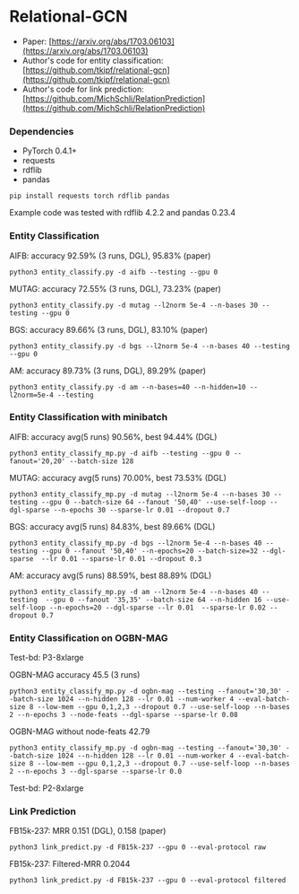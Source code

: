 # Relational-GCN

* Paper: [https://arxiv.org/abs/1703.06103](https://arxiv.org/abs/1703.06103)
* Author's code for entity classification: [https://github.com/tkipf/relational-gcn](https://github.com/tkipf/relational-gcn)
* Author's code for link prediction: [https://github.com/MichSchli/RelationPrediction](https://github.com/MichSchli/RelationPrediction)

### Dependencies
* PyTorch 0.4.1+
* requests
* rdflib
* pandas

```
pip install requests torch rdflib pandas
```

Example code was tested with rdflib 4.2.2 and pandas 0.23.4

### Entity Classification
AIFB: accuracy 92.59% (3 runs, DGL), 95.83% (paper)
```
python3 entity_classify.py -d aifb --testing --gpu 0
```

MUTAG: accuracy 72.55% (3 runs, DGL), 73.23% (paper)
```
python3 entity_classify.py -d mutag --l2norm 5e-4 --n-bases 30 --testing --gpu 0
```

BGS: accuracy 89.66% (3 runs, DGL), 83.10% (paper)
```
python3 entity_classify.py -d bgs --l2norm 5e-4 --n-bases 40 --testing --gpu 0
```

AM: accuracy 89.73% (3 runs, DGL), 89.29% (paper)
```
python3 entity_classify.py -d am --n-bases=40 --n-hidden=10 --l2norm=5e-4 --testing
```

### Entity Classification with minibatch
AIFB: accuracy avg(5 runs) 90.56%, best 94.44% (DGL)
```
python3 entity_classify_mp.py -d aifb --testing --gpu 0 --fanout='20,20' --batch-size 128
```

MUTAG: accuracy avg(5 runs) 70.00%, best 73.53% (DGL)
```
python3 entity_classify_mp.py -d mutag --l2norm 5e-4 --n-bases 30 --testing --gpu 0 --batch-size 64 --fanout '50,40' --use-self-loop --dgl-sparse --n-epochs 30 --sparse-lr 0.01 --dropout 0.7
```

BGS: accuracy avg(5 runs) 84.83%, best 89.66% (DGL)
```
python3 entity_classify_mp.py -d bgs --l2norm 5e-4 --n-bases 40 --testing --gpu 0 --fanout '50,40' --n-epochs=20 --batch-size=32 --dgl-sparse  --lr 0.01 --sparse-lr 0.01 --dropout 0.3
```

AM: accuracy avg(5 runs) 88.59%, best 88.89% (DGL)
```
python3 entity_classify_mp.py -d am --l2norm 5e-4 --n-bases 40 --testing  --gpu 0 --fanout '35,35' --batch-size 64 --n-hidden 16 --use-self-loop --n-epochs=20 --dgl-sparse --lr 0.01  --sparse-lr 0.02 --dropout 0.7
```

### Entity Classification on OGBN-MAG
Test-bd: P3-8xlarge

OGBN-MAG accuracy 45.5 (3 runs)
```
python3 entity_classify_mp.py -d ogbn-mag --testing --fanout='30,30' --batch-size 1024 --n-hidden 128 --lr 0.01 --num-worker 4 --eval-batch-size 8 --low-mem --gpu 0,1,2,3 --dropout 0.7 --use-self-loop --n-bases 2 --n-epochs 3 --node-feats --dgl-sparse --sparse-lr 0.08
```

OGBN-MAG without node-feats 42.79
```
python3 entity_classify_mp.py -d ogbn-mag --testing --fanout='30,30' --batch-size 1024 --n-hidden 128 --lr 0.01 --num-worker 4 --eval-batch-size 8 --low-mem --gpu 0,1,2,3 --dropout 0.7 --use-self-loop --n-bases 2 --n-epochs 3 --dgl-sparse --sparse-lr 0.0
```

Test-bd: P2-8xlarge

### Link Prediction
FB15k-237: MRR 0.151 (DGL), 0.158 (paper)
```
python3 link_predict.py -d FB15k-237 --gpu 0 --eval-protocol raw
```
FB15k-237: Filtered-MRR 0.2044
```
python3 link_predict.py -d FB15k-237 --gpu 0 --eval-protocol filtered
```
